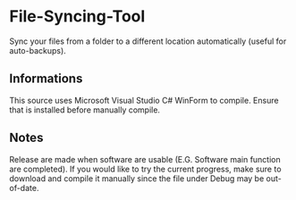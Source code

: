 # File-Syncing-Tool
Sync your files from a folder to a different location automatically (useful for auto-backups).
## Informations
This source uses Microsoft Visual Studio C# WinForm to compile. Ensure that is installed before manually compile.
## Notes
Release are made when software are usable (E.G. Software main function are completed). If you would like to try the current progress, make sure to download and compile it manually since the file under Debug may be out-of-date.
